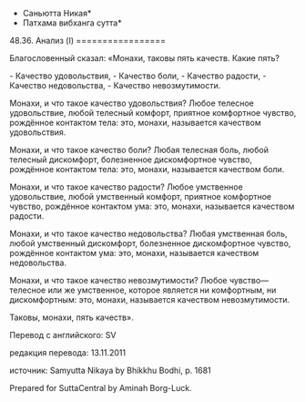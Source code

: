 * Саньютта Никая*
* Патхама вибханга сутта*

48\.36\. Анализ \(I\)
\=\=\=\=\=\=\=\=\=\=\=\=\=\=\=\=\=

Благословенный сказал: «Монахи, таковы пять качеств\. Какие пять?

\- Качество удовольствия,
\- Качество боли,
\- Качество радости,
\- Качество недовольства,
\- Качество невозмутимости\.

Монахи, и что такое качество удовольствия? Любое телесное удовольствие, любой телесный комфорт, приятное комфортное чувство, рождённое контактом тела: это, монахи, называется качеством удовольствия\.

Монахи, и что такое качество боли? Любая телесная боль, любой телесный дискомфорт, болезненное дискомфортное чувство, рождённое контактом тела: это, монахи, называется качеством боли\.

Монахи, и что такое качество радости? Любое умственное удовольствие, любой умственный комфорт, приятное комфортное чувство, рождённое контактом ума: это, монахи, называется качеством радости\.

Монахи, и что такое качество недовольства? Любая умственная боль, любой умственный дискомфорт, болезненное дискомфортное чувство, рождённое контактом ума: это, монахи, называется качеством недовольства\.

Монахи, и что такое качество невозмутимости? Любое чувство—телесное или же умственное, которое является ни комфортным, ни дискомфортным: это, монахи, называется качеством невозмутимости\.

Таковы, монахи, пять качеств»\.

Перевод с английского: SV

редакция перевода: 13\.11\.2011

источник: Samyutta Nikaya by Bhikkhu Bodhi, p\. 1681

Prepared for SuttaCentral by Aminah Borg\-Luck\.